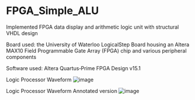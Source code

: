 # FPGA_Simple_ALU
Implemented FPGA data display and arithmetic logic unit with structural VHDL design

Board used: the University of Waterloo LogicalStep Board housing an Altera MAX10 Field Programmable Gate Array (FPGA) chip and various peripheral components

Software used: Altera Quartus‐Prime FPGA Design v15.1

Logic Processor Waveform
![image](https://user-images.githubusercontent.com/98293562/218340175-8a54e03a-0fe9-49c2-a140-964b02fdbc7b.png)

Logic Processor Waveform Annotated version
![image](https://user-images.githubusercontent.com/98293562/218815384-1964396a-75cf-4e3c-897f-a5f6037477ba.png)
